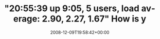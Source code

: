 ---
retweeted: false
source: <a href="http://twitter.com" rel="nofollow">Twitter Web Client</a>
entities:
  hashtags: []
  symbols: []
  user_mentions: []
  urls: []
display_text_range:
- '0'
- '113'
favorite_count: '0'
id_str: '1047716349'
truncated: false
retweet_count: '0'
id: '1047716349'
created_at: Tue Dec 09 19:58:42 +0000 2008
favorited: false
full_text: '"20:55:39 up  9:05,  5 users,  load average: 2.90, 2.27, 1.67" How is
  your day at the office so far? Let me know!'
lang: en
tags:
- pesos/twitter
date: '2008-12-09T19:58:42+00:00'
src: https://twitter.com/bascht/status/1047716349
original_url: https://twitter.com/bascht/status/1047716349
type: twitter_tweet
text: '"20:55:39 up  9:05,  5 users,  load average: 2.90, 2.27, 1.67" How is your
  day at the office so far? Let me know!'
title: '"20:55:39 up  9:05,  5 users,  load average: 2.90, 2.27, 1.67" How is y'

---